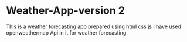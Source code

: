 # Weather-App-version 2  

This is a weather forecasting app prepared using html css js 
I have used openweathermap Api in it for weather forecasting 
